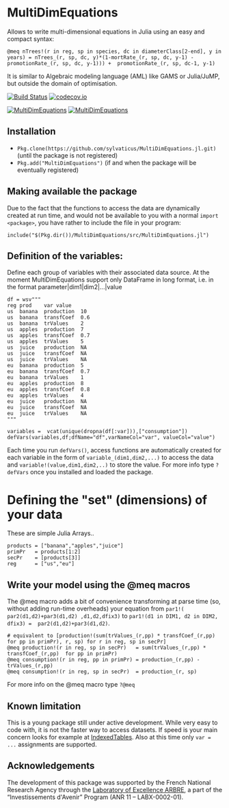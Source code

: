 # MultiDimEquations

Allows to write multi-dimensional equations in Julia using an easy and compact syntax:

```
@meq nTrees!(r in reg, sp in species, dc in diameterClass[2-end], y in years) = nTrees_(r, sp, dc, y)*(1-mortRate_(r, sp, dc, y-1) - promotionRate_(r, sp, dc, y-1))) +  promotionRate_(r, sp, dc-1, y-1)
```

It is similar to Algebraic modeling language (AML) like GAMS or Julia/JuMP, but outside the domain of optimisation.


[![Build Status](https://travis-ci.org/sylvaticus/MultiDimEquations.jl.svg?branch=master)](https://travis-ci.org/sylvaticus/MultiDimEquations.jl)
[![codecov.io](http://codecov.io/github/sylvaticus/MultiDimEquations.jl/coverage.svg?branch=master)](http://codecov.io/github/sylvaticus/MultiDimEquations.jl?branch=master)

[![MultiDimEquations](http://pkg.julialang.org/badges/MultiDimEquations_0.5.svg)](http://pkg.julialang.org/?pkg=MultiDimEquations&ver=0.5)
[![MultiDimEquations](http://pkg.julialang.org/badges/MultiDimEquations_0.6.svg)](http://pkg.julialang.org/?pkg=MultiDimEquations&ver=0.6)


## Installation
* `Pkg.clone(https://github.com/sylvaticus/MultiDimEquations.jl.git)` (until the package is not registered)
* `Pkg.add("MultiDimEquations")` (if and when the package will be eventually registered)

## Making available the package
Due to the fact that the functions to access the data are dynamically created at run time, and would not be available to you with a normal `import <package>`, you have rather to include the file in your program:

```
include("$(Pkg.dir())/MultiDimEquations/src/MultiDimEquations.jl")
```

## Definition of the variables:

Define each group of variables with their associated data source. At the moment MultiDimEquations support only DataFrame in long format, i.e. in the format parameter|dim1|dim2|...|value

```
df = wsv"""
reg	prod	var	value
us	banana	production	10
us	banana	transfCoef	0.6
us	banana	trValues	2
us	apples	production	7
us	apples	transfCoef	0.7
us	apples	trValues	5
us	juice	production	NA
us	juice	transfCoef	NA
us	juice	trValues	NA
eu	banana	production	5
eu	banana	transfCoef	0.7
eu	banana	trValues	1
eu	apples	production	8
eu	apples	transfCoef	0.8
eu	apples	trValues	4
eu	juice	production	NA
eu	juice	transfCoef	NA
eu	juice	trValues    NA
"""

variables =  vcat(unique(dropna(df[:var])),["consumption"])
defVars(variables,df;dfName="df",varNameCol="var", valueCol="value")
```

Each time you run `defVars()`, access functions are automatically created for each variable in the form of `variable_(dim1,dim2,...)` to access the data and `variable!(value,dim1,dim2,..)` to store the value.
For more info type `?defVars` once you installed and loaded the package.


# Defining the "set" (dimensions) of your data
These are simple Julia Arrays..

```
products = ["banana","apples","juice"]
primPr   = products[1:2]
secPr    = [products[3]]
reg      = ["us","eu"]
```

## Write your model using the @meq macros

The @meq macro adds a bit of convenience transforming at parse time (so, without adding run-time overheads) your equation from `par1!( par2(d1,d2)+par3(d1,d2) ,d1,d2,dfix3)` to `par1!(d1 in DIM1, d2 in DIM2, dfix3) =  par2(d1,d2)+par3(d1,d2)`.

```
# equivalent to [production!(sum(trValues_(r,pp) * transfCoef_(r,pp)  for pp in primPr), r, sp) for r in reg, sp in secPr]
@meq production!(r in reg, sp in secPr)   = sum(trValues_(r,pp) * transfCoef_(r,pp)  for pp in primPr)
@meq consumption!(r in reg, pp in primPr) = production_(r,pp) - trValues_(r,pp)
@meq consumption!(r in reg, sp in secPr)  = production_(r, sp)
```
For more info on the @meq macro type `?@meq`

## Known limitation

This is a young package still under active development.
While very easy to code with, it is not the faster way to access datasets. If speed is your main concern looks for example at [IndexedTables](https://github.com/JuliaComputing/IndexedTables.jl).
Also at this time only `var = ...` assignments are supported.

## Acknowledgements

The development of this package was supported by the French National Research Agency through the [Laboratory of Excellence ARBRE](http://mycor.nancy.inra.fr/ARBRE/), a part of the “Investissements d'Avenir” Program (ANR 11 – LABX-0002-01).
